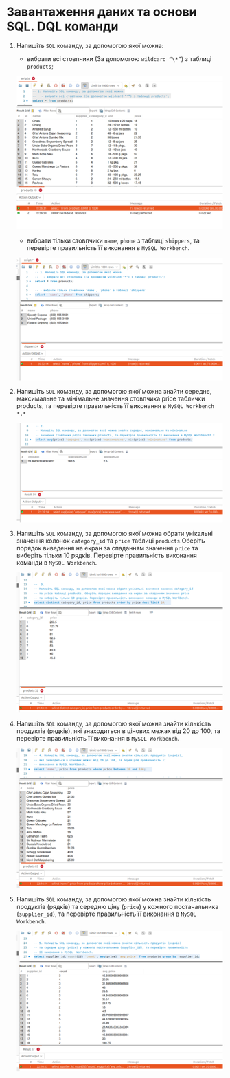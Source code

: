 # Завантаження даних та основи SQL. DQL команди

1. Напишіть `SQL` команду, за допомогою якої можна:

   - вибрати всі стовпчики (За допомогою `wildcard “\*”`) з таблиці `products`;

   ![task1_1](./imgs/p1_1.png)

   - вибрати тільки стовпчики `name`, `phone` з таблиці `shippers`,
     та перевірте правильність її виконання в `MySQL Workbench`.

   ![task1_2](./imgs/p1_2.png)

2. Напишіть `SQL` команду, за допомогою якої можна знайти середнє, максимальне та мінімальне значення стовпчика price таблички products, та перевірте правильність її виконання в `MySQL Workbench` `*.*`

   ![task2](./imgs/p2.png)

3. Напишіть `SQL` команду, за допомогою якої можна обрати унікальні значення колонок `category_id` та `price` таблиці `products`.Оберіть порядок виведення на екран за спаданням значення `price` та виберіть тільки 10 рядків. Перевірте правильність виконання команди в `MySQL Workbench`.

   ![task3](./imgs/p3.png)

4. Напишіть `SQL` команду, за допомогою якої можна знайти кількість продуктів (рядків), які знаходиться в цінових межах від 20 до 100, та перевірте правильність її виконання в `MySQL Workbench`.

   ![task4](./imgs/p4.png)

5. Напишіть `SQL` команду, за допомогою якої можна знайти кількість продуктів (рядків) та середню ціну (`price`) у кожного постачальника (`supplier_id`), та перевірте правильність її виконання в `MySQL Workbench`.

   ![task5](./imgs/p5.png)
